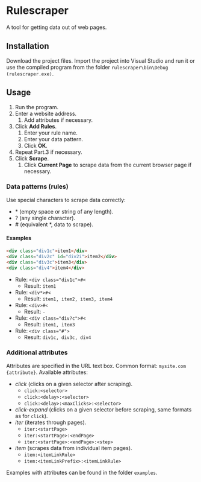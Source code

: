 # Rulescraper
A tool for getting data out of web pages.

## Installation
Download the project files. Import the project into Visual Studio and run it or use the compiled program from the folder `rulescraper\bin\Debug (rulescraper.exe)`.

## Usage
1. Run the program.
2. Enter a website address.
	1. Add attributes if necessary.
3. Click **Add Rules**.
	1. Enter your rule name.
	2. Enter your data pattern.
	3. Click **OK**.
4. Repeat Part.3 if necessary.
5. Click **Scrape**.
	1. Click **Current Page** to scrape data from the current browser page if necessary.

### Data patterns (rules)
Use special characters to scrape data correctly:
- \* (empty space or string of any length).
- ? (any single character).
- \# (equivalent \*, data to scrape).

#### Examples
```html
<div class="div1c">item1</div>
<div class="div2c" id="div2i">item2</div>
<div class="div3c">item3</div>
<div class="div4">item4</div>
```
+ Rule: `<div class="div1c">#<`
	+ Result: `item1`
+ Rule: `<div*>#<`
	+ Result: `item1, item2, item3, item4`
+ Rule: `<div>#<`
	+ Result: `-`
+ Rule: `<div class="div?c">#<`
	+ Result: `item1, item3`
+ Rule: `<div class="#">`
	+ Result: `div1c, div3c, div4`

### Additional attributes
Attributes are specified in the URL text box. Common format: `mysite.com {attribute}`. Available attributes:
+ *click* (clicks on a given selector after scraping).
	+ `click:<selector>`
	+ `click:<delay>:<selector>`
	+ `click:<delay>:<maxClicks>:<selector>`
+ *click-expand* (clicks on a given selector before scraping, same formats as for `click`).
+ *iter* (iterates through pages).
	+ `iter:<startPage>`
	+ `iter:<startPage>:<endPage>`
	+ `iter:<startPage>:<endPage>:<step>`
+ *item* (scrapes data from individual item pages).
	+ `item:<itemLinkRule>`
	+ `item:<itemLinkPrefix>:<itemLinkRule>`
	
Examples with attributes can be found in the folder `examples`.
